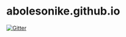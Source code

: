 # abolesonike.github.io

[![Gitter](https://badges.gitter.im/Abolesonike/blog.svg)](https://gitter.im/Abolesonike/blog?utm_source=badge&utm_medium=badge&utm_campaign=pr-badge&utm_content=badge)